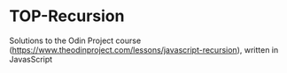 # TOP-Recursion
Solutions to the Odin Project course (https://www.theodinproject.com/lessons/javascript-recursion), written in JavasScript
